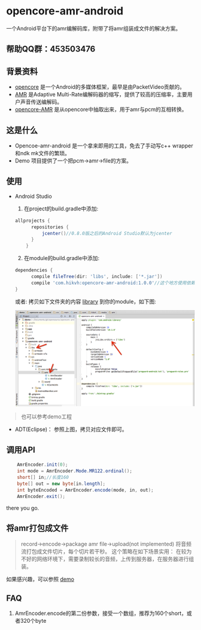 opencore-amr-android
====================

一个Android平台下的amr编解码库，附带了将amr组装成文件的解决方案。

## 帮助QQ群：453503476

## 背景资料
- [opencore][1] 是一个Android的多媒体框架，最早是由PacketVideo贡献的。
- [AMR][2] 是Adaptive Multi-Rate编解码器的缩写，提供了较高的压缩率，主要用户声音传送编解码。
- [opencore-AMR][3] 是从opencore中抽取出来，用于amr与pcm的互相转换。

## 这是什么
- Opencoe-amr-android 是一个拿来即用的工具，免去了手动写c++ wrapper和ndk mk文件的繁琐。
- Demo 项目提供了一个把pcm->amr->file的方案。

## 使用
- Android Studio

  1. 在project的build.gradle中添加:
  ```gradle
  allprojects {
        repositories {
            jcenter()//0.8.0版之后的Android Studio默认为jcenter
        }
      }
  ```
  2. 在module的build.gradle中添加:
  ```gradle
  dependencies {
        compile fileTree(dir: 'libs', include: ['*.jar'])
        compile 'com.hikvh:opencore-amr-android:1.0.0'//这个地方使用依赖
  }
  ```

  或者: 拷贝如下文件夹的内容 [library](library/) 到你的module，如下图:

  ![Integration](screenshot/android_studio_integration.png)
> 也可以参考demo工程

- ADT(Eclipse)： 参照上图，拷贝对应文件即可。

## 调用API

``` java
    AmrEncoder.init(0);
    int mode = AmrEncoder.Mode.MR122.ordinal();
    short[] in;//长度160
    byte[] out = new byte[in.length];
    int byteEncoded = AmrEncoder.encode(mode, in, out);
    AmrEncoder.exit();
```
there you go.

## 将amr打包成文件
> record->encode->package amr file->upload(not implemented)
将音频流打包成文件切片，每个切片若干秒。
这个策略在如下场景实用：
在较为不好的网络环境下，需要录制较长的音频，上传到服务器，在服务器进行组装。

如果感兴趣，可以参照 [demo](demo/)

## FAQ
1. AmrEncoder.encode的第二份参数，接受一个数组，推荐为160个short，或者320个byte

  [1]: https://github.com/android/platform_external_opencore
  [2]: http://en.wikipedia.org/wiki/Adaptive_Multi-Rate_audio_codec
  [3]: http://opencore-amr.sourceforge.net/
